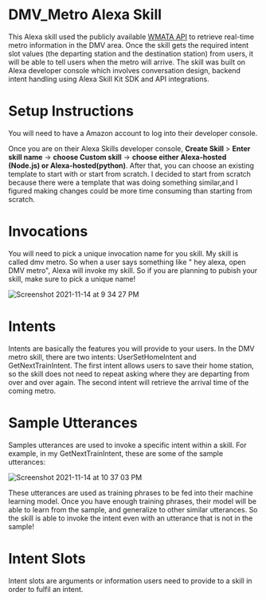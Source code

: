 # DMV_Metro Alexa Skill 
This Alexa skill used the publicly available [WMATA API](https://developer.wmata.com/docs/services/) to retrieve real-time metro information in the DMV area. Once the skill gets the required intent slot values (the departing station and the destination station) from users, it will be able to tell users when the metro will arrive. The skill was built on Alexa developer console which involves conversation design, backend intent handling using Alexa Skill Kit SDK and API integrations.

# Setup Instructions 

You will need to have a Amazon account to log into their developer console.

Once you are on their Alexa Skills developer console, **Create Skill** > **Enter skill name** -> **choose Custom skill** -> **choose either Alexa-hosted (Node.js) or Alexa-hosted(python)**. After that, you can choose an existing template to start with or start from scratch. I decided to start from scratch because there were a template that was doing something similar,and I figured making changes could be more time consuming than starting from scratch. 

# Invocations

You will need to pick a unique invocation name for you skill. My skill is called dmv metro. So when a user says something like " hey alexa, open DMV metro", Alexa will invoke my skill. So if you are planning to pubish your skill, make sure to pick a unique name!

![Screenshot 2021-11-14 at 9 34 27 PM](https://user-images.githubusercontent.com/36772713/141713309-664c9413-0fa4-4084-a84a-ff5fd57b0822.png)

# Intents
Intents are basically the features you will provide to your users. In the DMV metro skill, there are two intents: UserSetHomeIntent and GetNextTrainIntent. The first intent allows users to save their home station, so the skill does not need to repeat asking where they are departing from over and over again. The second intent will retrieve the  arrival time of the coming metro. 

# Sample Utterances

Samples utterances are used to invoke a specific intent within a skill. For example, in my GetNextTrainIntent, these are some of the sample utterances:

![Screenshot 2021-11-14 at 10 37 03 PM](https://user-images.githubusercontent.com/36772713/141718550-d05cc4c5-0fb2-4052-967a-da2a6614da1f.png)

These utterances are used as training phrases to be fed into their machine learning model. Once you have enough training phrases, their model will be able to learn from the sample, and generalize to other similar utterances. So the skill is able to invoke the intent even with an utterance that is not in the sample!

# Intent Slots

Intent slots are arguments or information users need to provide to a skill in order to fulfil an intent.




